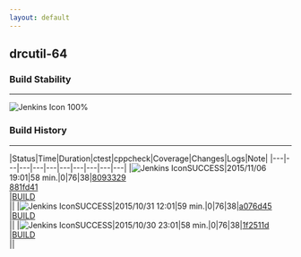 ```yaml
---
layout: default
---
```

## drcutil-64
### Build Stability
___
![Jenkins Icon](http://jenkinshrg.github.io/images/48x48/health-80plus.png)
100%
  
### Build History
___
|Status|Time|Duration|<span class='badge'>ctest</span>|<span class='badge'>cppcheck</span>|Coverage|Changes|Logs|Note|
|---|---|---|---|---|---|---|---|---|---|
|![Jenkins Icon](http://jenkinshrg.github.io/images/24x24/blue.png)SUCCESS|2015/11/06 19:01|58 min.|0|76|38|[8093329](https://github.com/jrl-umi3218/hrpsys-humanoid/commit/8093329)<br>[881fd41](https://github.com/jrl-umi3218/hrpsys-humanoid/commit/881fd41)<br>|[BUILD](https://drive.google.com/file/d/0B54sHwaxmuM4TWNMUU5GcnhDeU0/view?usp=drivesdk)<br>||
|![Jenkins Icon](http://jenkinshrg.github.io/images/24x24/blue.png)SUCCESS|2015/10/31 12:01|59 min.|0|76|38|[a076d45](https://github.com/fkanehiro/hrpsys-base/commit/a076d45)<br>|[BUILD](https://drive.google.com/file/d/0B54sHwaxmuM4ZG9DbzdlTFQ0NWc/view?usp=drivesdk)<br>||
|![Jenkins Icon](http://jenkinshrg.github.io/images/24x24/blue.png)SUCCESS|2015/10/30 23:01|58 min.|0|76|38|[1f2511d](https://github.com/fkanehiro/hrpsys-base/commit/1f2511d)<br>|[BUILD](https://drive.google.com/file/d/0B54sHwaxmuM4eWhKWUJfY3U4RXM/view?usp=drivesdk)<br>||
